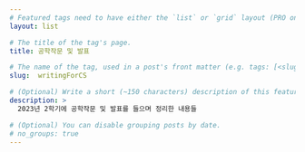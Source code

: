 ```yaml
---
# Featured tags need to have either the `list` or `grid` layout (PRO only).
layout: list

# The title of the tag's page.
title: 공학작문 및 발표

# The name of the tag, used in a post's front matter (e.g. tags: [<slug>]).
slug:  writingForCS

# (Optional) Write a short (~150 characters) description of this featured tag.
description: >
  2023년 2학기에 공학작문 및 발표를 들으며 정리한 내용들

# (Optional) You can disable grouping posts by date.
# no_groups: true
---
```

